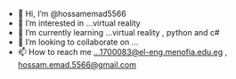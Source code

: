- 👋 Hi, I’m @hossamemad5566
- 👀 I’m interested in ...virtual reality 
- 🌱 I’m currently learning ...virtual reality , python and c#
- 💞️ I’m looking to collaborate on ...
- 📫 How to reach me ...1700083@el-eng.menofia.edu.eg , hossam.emad.5566@gmail.com  

<!---
hossamemad5566/hossamemad5566 is a ✨ special ✨ repository because its `README.md` (this file) appears on your GitHub profile.
You can click the Preview link to take a look at your changes.
--->
